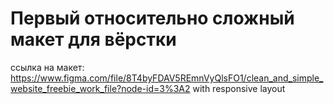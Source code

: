 # Первый относительно сложный макет для вёрстки

ссылка на макет: 
https://www.figma.com/file/8T4byFDAV5REmnVyQlsFO1/clean_and_simple_website_freebie_work_file?node-id=3%3A2
with responsive layout
